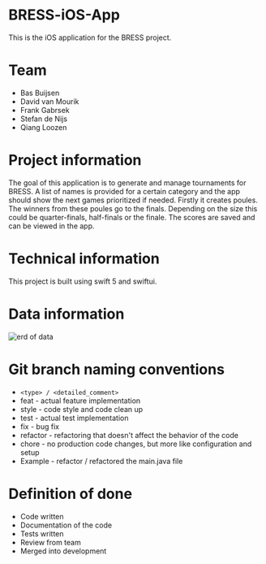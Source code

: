 # BRESS-iOS-App
This is the iOS application for the BRESS project.

# Team
- Bas Buijsen
- David van Mourik
- Frank Gabrsek
- Stefan de Nijs
- Qiang Loozen

# Project information
The goal of this application is to generate and manage tournaments for BRESS.
A list of names is provided for a certain category and the app should show the next games prioritized if needed.
Firstly it creates poules. The winners from these poules go to the finals. 
Depending on the size this could be quarter-finals, half-finals or the finale.
The scores are saved and can be viewed in the app.

# Technical information
This project is built using swift 5 and swiftui.

# Data information
![erd of data](https://buijsen.net/BRESS/ERD-BRESS-v0.0.1.drawio.png)

# Git branch naming conventions
- ```<type> / <detailed_comment>```
- feat - actual feature implementation
- style - code style and code clean up
- test - actual test implementation
- fix - bug fix
- refactor - refactoring that doesn't affect the behavior of the code
- chore - no production code changes, but more like configuration and setup
- Example - refactor / refactored the main.java file

# Definition of done
- Code written
- Documentation of the code
- Tests written
- Review from team
- Merged into development
